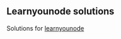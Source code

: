 ## Learnyounode solutions
Solutions for [learnyounode][learnyounode]

[learnyounode]: https://github.com/rvagg/learnyounode
